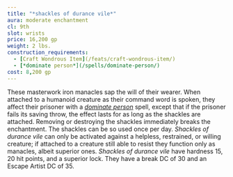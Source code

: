 ```yaml
---
title: "*shackles of durance vile*"
aura: moderate enchantment
cl: 9th
slot: wrists
price: 16,200 gp
weight: 2 lbs.
construction_requirements:
  - [Craft Wondrous Item](/feats/craft-wondrous-item/)
  - [*dominate person*](/spells/dominate-person/)
cost: 8,200 gp
---
```


These masterwork iron manacles sap the will of their wearer. When attached to a humanoid creature as their command word is spoken, they affect their prisoner with a [*dominate person*](/spells/dominate-person/) spell, except that if the prisoner fails its saving throw, the effect lasts for as long as the shackles are attached. Removing or destroying the shackles immediately breaks the enchantment. The shackles can be so used once per day. *Shackles of durance vile* can only be activated against a helpless, restrained, or willing creature; if attached to a creature still able to resist they function only as manacles, albeit superior ones. *Shackles of durance vile* have hardness 15, 20 hit points, and a superior lock. They have a break DC of 30 and an Escape Artist DC of 35.

